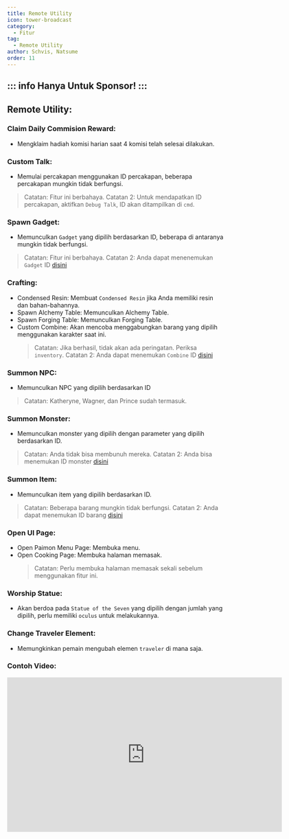 ```yaml
---
title: Remote Utility
icon: tower-broadcast
category:
  - Fitur
tag:
  - Remote Utility
author: Schvis, Natsume
order: 11
---
```

::: info Hanya Untuk Sponsor!
:::
---
## Remote Utility:
### Claim Daily Commision Reward:
- Mengklaim hadiah komisi harian saat 4 komisi telah selesai dilakukan.
### Custom Talk:
- Memulai percakapan menggunakan ID percakapan, beberapa percakapan mungkin tidak berfungsi.
> Catatan: Fitur ini berbahaya.
> Catatan 2: Untuk mendapatkan ID percakapan, aktifkan `Debug Talk`, ID akan ditampilkan di `cmd`.
### Spawn Gadget:
- Memunculkan `Gadget` yang dipilih berdasarkan ID, beberapa di antaranya mungkin tidak berfungsi.
> Catatan: Fitur ini berbahaya.
> Catatan 2: Anda dapat menenemukan `Gadget` ID [disini](https://github.com/jie65535/GrasscutterCommandGenerator/blob/main/Source/GrasscutterTools/Resources/en-us/Gadget.txt)
### Crafting:
- Condensed Resin: Membuat `Condensed Resin` jika Anda memiliki resin dan bahan-bahannya.
- Spawn Alchemy Table: Memunculkan Alchemy Table. 
- Spawn Forging Table: Memunculkan Forging Table.
- Custom Combine: Akan mencoba menggabungkan barang yang dipilih menggunakan karakter saat ini.
    > Catatan: Jika berhasil, tidak akan ada peringatan. Periksa `inventory`.
    > Catatan 2: Anda dapat menemukan `Combine` ID [disini](https://github.com/jie65535/GrasscutterCommandGenerator/blob/main/Source/GrasscutterTools/Resources/en-us/Item.txt)
### Summon NPC:
- Memunculkan NPC yang dipilih berdasarkan ID
> Catatan: Katheryne, Wagner, dan Prince sudah termasuk.
### Summon Monster:
- Memunculkan monster yang dipilih dengan parameter yang dipilih berdasarkan ID.
> Catatan: Anda tidak bisa membunuh mereka.
> Catatan 2: Anda bisa menemukan ID monster [disini](https://github.com/jie65535/GrasscutterCommandGenerator/blob/main/Source/GrasscutterTools/Resources/en-us/Monsters.txt)
### Summon Item:
- Memunculkan item yang dipilih berdasarkan ID.
> Catatan: Beberapa barang mungkin tidak berfungsi.
> Catatan 2: Anda dapat menemukan ID barang [disini](https://github.com/jie65535/GrasscutterCommandGenerator/blob/main/Source/GrasscutterTools/Resources/en-us/Item.txt)
### Open UI Page:
- Open Paimon Menu Page: Membuka menu.
- Open Cooking Page: Membuka halaman memasak.
    > Catatan: Perlu membuka halaman memasak sekali sebelum menggunakan fitur ini.
### Worship Statue:
- Akan berdoa pada `Statue of the Seven` yang dipilih dengan jumlah yang dipilih, perlu memiliki `oculus` untuk melakukannya.
### Change Traveler Element:
- Memungkinkan pemain mengubah elemen `traveler` di mana saja.

### Contoh Video:

<iframe width="640" height="360" src="https://www.youtube.com/embed/XGztUEy82sE?list=PL5eI1Tb64p56g27qfYk7VuFTz4FK6YrKa" title="Korepi - Remote Utilities (Sponsor)" frameborder="0" allow="accelerometer; autoplay; clipboard-write; encrypted-media; gyroscope; picture-in-picture; web-share" allowfullscreen></iframe>